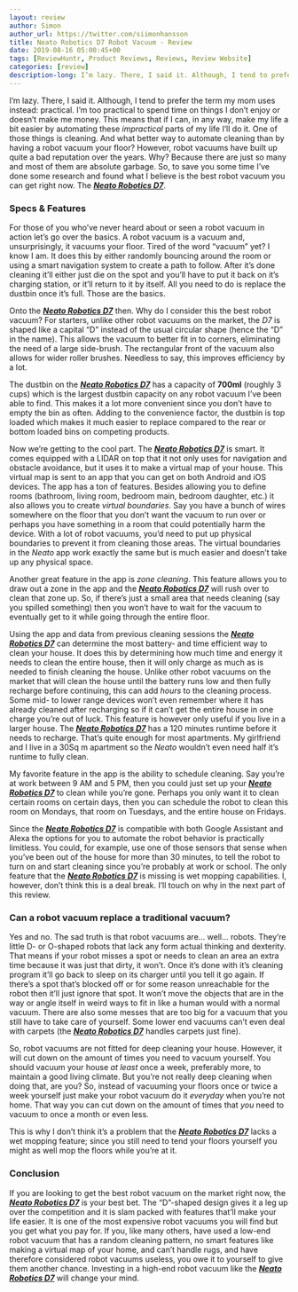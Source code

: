```yaml
---
layout: review
author: Simon
author_url: https://twitter.com/siimonhansson
title: Neato Robotics D7 Robot Vacuum - Review
date: 2019-08-16 05:00:45+00
tags: [ReviewHuntr, Product Reviews, Reviews, Review Website]
categories: [review]
description-long: I’m lazy. There, I said it. Although, I tend to prefer the term my mom uses instead: practical. I’m too practical to spend time on things I don’t enjoy or doesn’t make me money. This means that if I can, in any way, make my life a bit easier by automating these impractical parts of my life I’ll do it. One of those things is cleaning. And what better way to automate cleaning than by having a robot vacuum your floor? However, robot vacuums have built up quite a bad reputation over the years. Why? Because there are just so many and most of them are absolute garbage. So, to save you some time I’ve done some research and found what I believe is the best robot vacuum you can get right now. The Neato Robotics D7.
---
```


I’m lazy. There, I said it. Although, I tend to prefer the term my mom uses instead: practical. I’m too practical to spend time on things I don’t enjoy or doesn’t make me money. This means that if I can, in any way, make my life a bit easier by automating these *impractical* parts of my life I’ll do it. One of those things is cleaning. And what better way to automate cleaning than by having a robot vacuum your floor? However, robot vacuums have built up quite a bad reputation over the years. Why? Because there are just so many and most of them are absolute garbage. So, to save you some time I’ve done some research and found what I believe is the best robot vacuum you can get right now. The [***Neato Robotics D7***](https://www.amazon.com/Neato-Robotics-Connected-Featuring-Multiple/dp/B078MPFN55/ref=sr_1_fkmr0_2&tag=reviewhuntr-20). 

### Specs & Features

For those of you who’ve never heard about or seen a robot vacuum in action let’s go over the basics. A robot vacuum is a vacuum and, unsurprisingly, it vacuums your floor. Tired of the word “vacuum” yet? I know I am. It does this by either randomly bouncing around the room or using a smart navigation system to create a path to follow. After it’s done cleaning it’ll either just die on the spot and you’ll have to put it back on it’s charging station, or it’ll return to it by itself. All you need to do is replace the dustbin once it’s full. Those are the basics.

Onto the [***Neato Robotics D7***](https://www.amazon.com/Neato-Robotics-Connected-Featuring-Multiple/dp/B078MPFN55/ref=sr_1_fkmr0_2&tag=reviewhuntr-20) then. Why do I consider this the best robot vacuum? For starters, unlike other robot vacuums on the market, the *D7* is shaped like a capital “D” instead of the usual circular shape (hence the “D” in the name). This allows the vacuum to better fit in to corners, eliminating the need of a large side-brush. The rectangular front of the vacuum also allows for wider roller brushes. Needless to say, this improves efficiency by a lot.

The dustbin on the [***Neato Robotics D7***](https://www.amazon.com/Neato-Robotics-Connected-Featuring-Multiple/dp/B078MPFN55/ref=sr_1_fkmr0_2&tag=reviewhuntr-20) has a capacity of **700ml** (roughly 3 cups) which is the largest dustbin capacity on any robot vacuum I’ve been able to find. This makes it a lot more convenient since you don’t have to empty the bin as often. Adding to the convenience factor, the dustbin is top loaded which makes it much easier to replace compared to the rear or bottom loaded bins on competing products.

Now we’re getting to the cool part. The [***Neato Robotics D7***](https://www.amazon.com/Neato-Robotics-Connected-Featuring-Multiple/dp/B078MPFN55/ref=sr_1_fkmr0_2&tag=reviewhuntr-20) is smart. It comes equipped with a LIDAR on top that it not only uses for navigation and obstacle avoidance, but it uses it to make a virtual map of your house. This virtual map is sent to an app that you can get on both Android and iOS devices. The app has a ton of features. Besides allowing you to define rooms (bathroom, living room, bedroom main, bedroom daughter, etc.) it also allows you to create *virtual boundaries*. Say you have a bunch of wires somewhere on the floor that you don’t want the vacuum to run over or perhaps you have something in a room that could potentially harm the device. With a lot of robot vacuums, you’d need to put up physical boundaries to prevent it from cleaning those areas. The virtual boundaries in the *Neato* app work exactly the same but is much easier and doesn’t take up any physical space.

Another great feature in the app is *zone cleaning*. This feature allows you to draw out a zone in the app and the [***Neato Robotics D7***](https://www.amazon.com/Neato-Robotics-Connected-Featuring-Multiple/dp/B078MPFN55/ref=sr_1_fkmr0_2&tag=reviewhuntr-20) will rush over to clean that zone up. So, if there’s just a small area that needs cleaning (say you spilled something) then you won’t have to wait for the vacuum to eventually get to it while going through the entire floor.

Using the app and data from previous cleaning sessions the [***Neato Robotics D7***](https://www.amazon.com/Neato-Robotics-Connected-Featuring-Multiple/dp/B078MPFN55/ref=sr_1_fkmr0_2&tag=reviewhuntr-20) can determine the most battery- and time efficient way to clean your house. It does this by determining how much time and energy it needs to clean the entire house, then it will only charge as much as is needed to finish cleaning the house. Unlike other robot vacuums on the market that will clean the house until the battery runs low and then fully recharge before continuing, this can add *hours* to the cleaning process. Some mid- to lower range devices won’t even remember where it has already cleaned after recharging so if it can’t get the entire house in one charge you’re out of luck. This feature is however only useful if you live in a larger house. The [***Neato Robotics D7***](https://www.amazon.com/Neato-Robotics-Connected-Featuring-Multiple/dp/B078MPFN55/ref=sr_1_fkmr0_2&tag=reviewhuntr-20) has a 120 minutes runtime before it needs to recharge. That’s quite enough for most apartments. My girlfriend and I live in a 30Sq m apartment so the *Neato* wouldn’t even need half it’s runtime to fully clean.

My favorite feature in the app is the ability to schedule cleaning. Say you’re at work between 9 AM and 5 PM, then you could just set up your [***Neato Robotics D7***](https://www.amazon.com/Neato-Robotics-Connected-Featuring-Multiple/dp/B078MPFN55/ref=sr_1_fkmr0_2&tag=reviewhuntr-20) to clean while you’re gone. Perhaps you only want it to clean certain rooms on certain days, then you can schedule the robot to clean this room on Mondays, that room on Tuesdays, and the entire house on Fridays. 

Since the [***Neato Robotics D7***](https://www.amazon.com/Neato-Robotics-Connected-Featuring-Multiple/dp/B078MPFN55/ref=sr_1_fkmr0_2&tag=reviewhuntr-20) is compatible with both Google Assistant and Alexa the options for you to automate the robot behavior is practically limitless. You could, for example, use one of those sensors that sense when you’ve been out of the house for more than 30 minutes, to tell the robot to turn on and start cleaning since you’re probably at work or school.
The only feature that the [***Neato Robotics D7***](https://www.amazon.com/Neato-Robotics-Connected-Featuring-Multiple/dp/B078MPFN55/ref=sr_1_fkmr0_2&tag=reviewhuntr-20) is missing is wet mopping capabilities. I, however, don’t think this is a deal break. I’ll touch on why in the next part of this review.

### Can a robot vacuum replace a traditional vacuum?

Yes and no. The sad truth is that robot vacuums are… well… robots. They’re little D- or O-shaped robots that lack any form actual thinking and dexterity. That means if your robot misses a spot or needs to clean an area an extra time because it was just that dirty, it won’t. Once it’s done with it’s cleaning program it’ll go back to sleep on its charger until you tell it go again. If there’s a spot that’s blocked off or for some reason unreachable for the robot then it’ll just ignore that spot. It won’t move the objects that are in the way or angle itself in weird ways to fit in like a human would with a normal vacuum. There are also some messes that are too big for a vacuum that you still have to take care of yourself. Some lower end vacuums can’t even deal with carpets (the [***Neato Robotics D7***](https://www.amazon.com/Neato-Robotics-Connected-Featuring-Multiple/dp/B078MPFN55/ref=sr_1_fkmr0_2&tag=reviewhuntr-20) handles carpets just fine).

So, robot vacuums are not fitted for deep cleaning your house. However, it will cut down on the amount of times you need to vacuum yourself. You should vacuum your house *at least* once a week, preferably more, to maintain a good living climate. But you’re not really deep cleaning when doing that, are you? So, instead of vacuuming your floors once or twice a week yourself just make your robot vacuum do it *everyday* when you’re not home. That way you can cut down on the amount of times that *you* need to vacuum to once a month or even less.

This is why I don’t think it’s a problem that the [***Neato Robotics D7***](https://www.amazon.com/Neato-Robotics-Connected-Featuring-Multiple/dp/B078MPFN55/ref=sr_1_fkmr0_2&tag=reviewhuntr-20) lacks a wet mopping feature; since you still need to tend your floors yourself you might as well mop the floors while you’re at it.

### Conclusion

If you are looking to get the best robot vacuum on the market right now, the [***Neato Robotics D7***](https://www.amazon.com/Neato-Robotics-Connected-Featuring-Multiple/dp/B078MPFN55/ref=sr_1_fkmr0_2&tag=reviewhuntr-20) is your best bet. The “D”-shaped design gives it a leg up over the competition and it is slam packed with features that’ll make your life easier. It is one of the most expensive robot vacuums you will find but you get what you pay for. If you, like many others, have used a low-end robot vacuum that has a random cleaning pattern, no smart features like making a virtual map of your home, and can’t handle rugs, and have therefore considered robot vacuums useless, you owe it to yourself to give them another chance. Investing in a high-end robot vacuum like the [***Neato Robotics D7***](https://www.amazon.com/Neato-Robotics-Connected-Featuring-Multiple/dp/B078MPFN55/ref=sr_1_fkmr0_2&tag=reviewhuntr-20) will change your mind.
